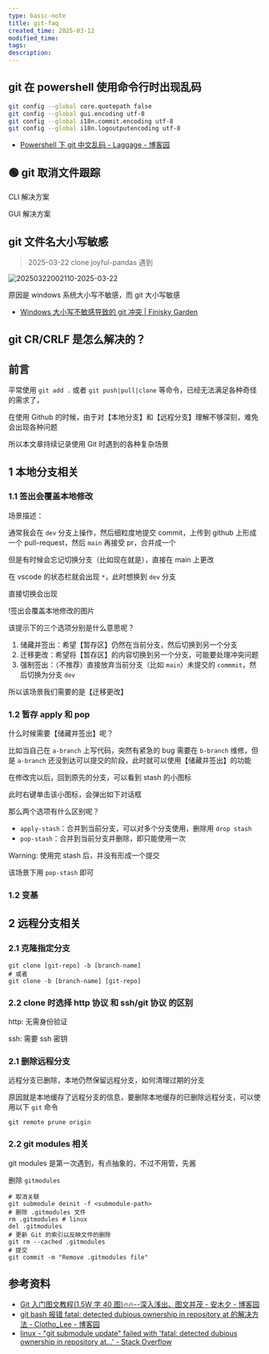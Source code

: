 ```yaml
---
type: basic-note
title: git-faq
created_time: 2025-03-12
modified_time:
tags:
description:
---
```


## git 在 powershell 使用命令行时出现乱码

```sh
git config --global core.quotepath false
git config --global gui.encoding utf-8
git config --global i18n.commit.encoding utf-8
git config --global i18n.logoutputencoding utf-8
```

- [Powershell 下 git 中文乱码 - Laggage - 博客园](https://www.cnblogs.com/laggage/p/12301495.html)

## 🟢 git 取消文件跟踪

CLI 解决方案

GUI 解决方案

## git 文件名大小写敏感

> 2025-03-22 clone joyful-pandas 遇到

![20250322002110-2025-03-22](https://assets-1302294329.cos.ap-shanghai.myqcloud.com/2025/md/20250322002110-2025-03-22.png)

原因是 windows 系统大小写不敏感，而 git 大小写敏感

- [Windows 大小写不敏感导致的 git 冲突 | Finisky Garden](https://finisky.github.io/git-is-case-sensitive-while-file-system-is-not/)

## git CR/CRLF 是怎么解决的？

## 前言

平常使用 `git add .` 或者 `git push|pull|clone` 等命令，已经无法满足各种奇怪的需求了，

在使用 Github 的时候，由于对【本地分支】和【远程分支】理解不够深刻，难免会出现各种问题

所以本文章持续记录使用 Git 时遇到的各种复杂场景

## 1 本地分支相关

### 1.1 签出会覆盖本地修改

场景描述：

通常我会在 `dev` 分支上操作，然后细粒度地提交 commit，上传到 github 上形成一个 pull-request，然后 `main` 再接受 pr，合并成一个

但是有时候会忘记切换分支（比如现在就是），直接在 main 上更改

在 vscode 的状态栏就会出现 `*`，此时想换到 `dev` 分支

直接切换会出现

!签出会覆盖本地修改的图片

该提示下的三个选项分别是什么意思呢？

1. 储藏并签出：希望【暂存区】仍然在当前分支，然后切换到另一个分支
2. 迁移更改：希望将【暂存区】的内容切换到另一个分支，可能要处理冲突问题
3. 强制签出：（不推荐）直接放弃当前分支（比如 `main`）未提交的 `commmit`，然后切换为分支 `dev`

所以该场景我们需要的是【迁移更改】

### 1.2 暂存 apply 和 pop

什么时候需要【储藏并签出】呢？

比如当自己在 `a-branch` 上写代码，突然有紧急的 bug 需要在 `b-branch` 维修，但是 `a-branch` 还没到达可以提交的阶段，此时就可以使用【储藏并签出】的功能

在修改完以后，回到原先的分支，可以看到 stash 的小图标

此时右键单击该小图标，会弹出如下对话框

那么两个选项有什么区别呢？

- `apply-stash`：合并到当前分支，可以对多个分支使用，删除用 `drop stash`
- `pop-stash`：合并到当前分支并删除，即只能使用一次

Warning: 使用完 stash 后，并没有形成一个提交

该场景下用 `pop-stash` 即可

### 1.2 变基

## 2 远程分支相关

### 2.1 克隆指定分支

```shell
git clone [git-repo] -b [branch-name]
# 或者
git clone -b [branch-name] [git-repo]
```

### 2.2 clone 时选择 http 协议 和 ssh/git 协议 的区别

http: 无需身份验证

ssh: 需要 ssh 密钥

### 2.1 删除远程分支

远程分支已删除，本地仍然保留远程分支，如何清理过期的分支

原因就是本地缓存了远程分支的信息，要删除本地缓存的已删除远程分支，可以使用以下 `git` 命令

```shell
git remote prune origin
```

### 2.2 git modules 相关

git modules 是第一次遇到，有点抽象的，不过不用管，先酱

删除 `gitmodules`

```shell
# 取消关联
git submodule deinit -f <submodule-path>
# 删除 .gitmodules 文件
rm .gitmodules # linux
del .gitmodules
# 更新 Git 的索引以反映文件的删除
git rm --cached .gitmodules
# 提交
git commit -m "Remove .gitmodules file"
```

## 参考资料

- [Git 入门图文教程(1.5W 字 40 图)🔥🔥--深入浅出、图文并茂 - 安木夕 - 博客园](https://www.cnblogs.com/anding/p/16987769.html)
- [git bash 报错 fatal: detected dubious ownership in repository at 的解决方法 - Clotho_Lee - 博客园](https://www.cnblogs.com/live41/p/17290417.html)
- [linux - "git submodule update" failed with 'fatal: detected dubious ownership in repository at...' - Stack Overflow](https://stackoverflow.com/questions/72978485/git-submodule-update-failed-with-fatal-detected-dubious-ownership-in-reposit)
